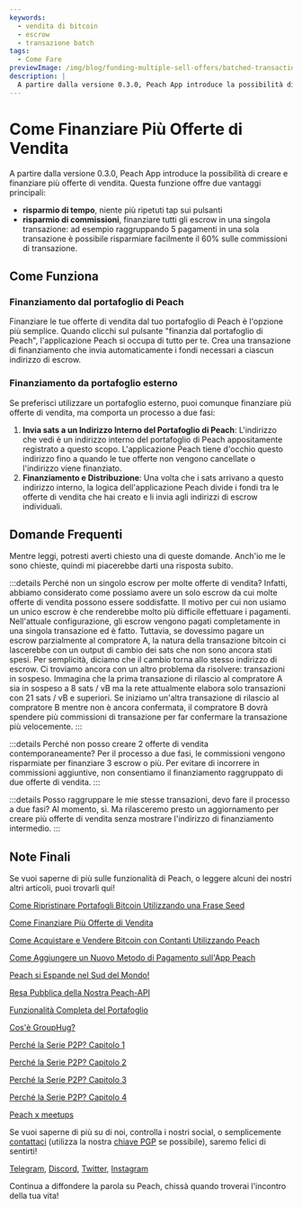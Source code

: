 ```yaml
---
keywords:
  - vendita di bitcoin
  - escrow
  - transazione batch
tags:
  - Come Fare
previewImage: /img/blog/funding-multiple-sell-offers/batched-transaction.png
description: |
  A partire dalla versione 0.3.0, Peach App introduce la possibilità di creare e finanziare più offerte di vendita. Ecco come funziona.
---
```


# Come Finanziare Più Offerte di Vendita

A partire dalla versione 0.3.0, Peach App introduce la possibilità di creare e finanziare più offerte di vendita. Questa funzione offre due vantaggi principali:

- **risparmio di tempo**, niente più ripetuti tap sui pulsanti
- **risparmio di commissioni**, finanziare tutti gli escrow in una singola transazione: ad esempio raggruppando 5 pagamenti in una sola transazione è possibile risparmiare facilmente il 60% sulle commissioni di transazione.

## Come Funziona

### Finanziamento dal portafoglio di Peach

Finanziare le tue offerte di vendita dal tuo portafoglio di Peach è l'opzione più semplice. Quando clicchi sul pulsante "finanzia dal portafoglio di Peach", l'applicazione Peach si occupa di tutto per te. Crea una transazione di finanziamento che invia automaticamente i fondi necessari a ciascun indirizzo di escrow.

### Finanziamento da portafoglio esterno

Se preferisci utilizzare un portafoglio esterno, puoi comunque finanziare più offerte di vendita, ma comporta un processo a due fasi:

1. **Invia sats a un Indirizzo Interno del Portafoglio di Peach**: L'indirizzo che vedi è un indirizzo interno del portafoglio di Peach appositamente registrato a questo scopo. L'applicazione Peach tiene d'occhio questo indirizzo fino a quando le tue offerte non vengono cancellate o l'indirizzo viene finanziato.
2. **Finanziamento e Distribuzione**: Una volta che i sats arrivano a questo indirizzo interno, la logica dell'applicazione Peach divide i fondi tra le offerte di vendita che hai creato e li invia agli indirizzi di escrow individuali.

## Domande Frequenti

Mentre leggi, potresti averti chiesto una di queste domande. Anch'io me le sono chieste, quindi mi piacerebbe darti una risposta subito.

:::details Perché non un singolo escrow per molte offerte di vendita?
Infatti, abbiamo considerato come possiamo avere un solo escrow da cui molte offerte di vendita possono essere soddisfatte.
Il motivo per cui non usiamo un unico escrow è che renderebbe molto più difficile effettuare i pagamenti.
Nell'attuale configurazione, gli escrow vengono pagati completamente in una singola transazione ed è fatto. Tuttavia, se dovessimo pagare un escrow parzialmente al compratore A, la natura della transazione bitcoin ci lascerebbe con un output di cambio dei sats che non sono ancora stati spesi. Per semplicità, diciamo che il cambio torna allo stesso indirizzo di escrow.
Ci troviamo ancora con un altro problema da risolvere: transazioni in sospeso. Immagina che la prima transazione di rilascio al compratore A sia in sospeso a 8 sats / vB ma la rete attualmente elabora solo transazioni con 21 sats / vB e superiori. Se iniziamo un'altra transazione di rilascio al compratore B mentre non è ancora confermata, il compratore B dovrà spendere più commissioni di transazione per far confermare la transazione più velocemente.
:::

:::details Perché non posso creare 2 offerte di vendita contemporaneamente?
Per il processo a due fasi, le commissioni vengono risparmiate per finanziare 3 escrow o più. Per evitare di incorrere in commissioni aggiuntive, non consentiamo il finanziamento raggruppato di due offerte di vendita.
:::

:::details Posso raggruppare le mie stesse transazioni, devo fare il processo a due fasi?
Al momento, sì. Ma rilasceremo presto un aggiornamento per creare più offerte di vendita senza mostrare l'indirizzo di finanziamento intermedio.
:::

## Note Finali

Se vuoi saperne di più sulle funzionalità di Peach, o leggere alcuni dei nostri altri articoli, puoi trovarli qui!

[Come Ripristinare Portafogli Bitcoin Utilizzando una Frase Seed](https://peachbitcoin.com/it/blog/how-to-restore-peach-wallet/)

[Come Finanziare Più Offerte di Vendita](https://peachbitcoin.com/it/blog/funding-multiple-sell-offers/)

[Come Acquistare e Vendere Bitcoin con Contanti Utilizzando Peach](https://peachbitcoin.com/it/blog/how-to-buy-and-sell-bitcoin-with-cash-using-peach/)

[Come Aggiungere un Nuovo Metodo di Pagamento sull'App Peach](https://peachbitcoin.com/it/blog/how-to-add-a-payment-method/)

[Peach si Espande nel Sud del Mondo!](https://peachbitcoin.com/it/blog/peach-expands-to-the-global-south/)

[Resa Pubblica della Nostra Peach-API](https://peachbitcoin.com/it/blog/making-our-peach-api-public/)

[Funzionalità Completa del Portafoglio](https://peachbitcoin.com/it/blog/full-wallet-functionality/)

[Cos'è GroupHug?](https://peachbitcoin.com/it/blog/group-hug/)

[Perché la Serie P2P? Capitolo 1](https://peachbitcoin.com/it/blog/why-p2p-chapter-1/)

[Perché la Serie P2P? Capitolo 2](https://peachbitcoin.com/it/blog/why-p2p-chapter-2/)

[Perché la Serie P2P? Capitolo 3](https://peachbitcoin.com/it/blog/why-p2p-chapter-3-circular-economies/)

[Perché la Serie P2P? Capitolo 4](https://peachbitcoin.com/it/blog/why-p2p-chapter-4-chains-of-trust/)

[Peach x meetups](https://peachbitcoin.com/it/blog/peach-for-meetups/)

Se vuoi saperne di più su di noi, controlla i nostri social, o semplicemente [contattaci](mailto:hello@peachbitcoin.com) (utilizza la nostra [chiave PGP](https://keys.openpgp.org/vks/v1/by-fingerprint/48339A19645E2E53488E0E5479E1B270FACD1BD2) se possibile), saremo felici di sentirti!

[Telegram](https://t.me/peachtopeach), [Discord](https://discord.gg/ypeHz3SW54), [Twitter](https://twitter.com/peachbitcoin), [Instagram](https://instagram.com/peachbitcoin)

Continua a diffondere la parola su Peach, chissà quando troverai l'incontro della tua vita!
